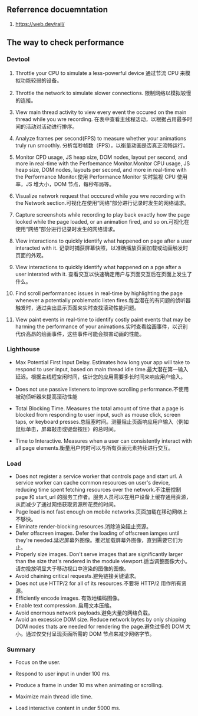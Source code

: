 ## Referrence docuemntation

1. https://web.dev/rail/

## The way to check performance

### Devtool

1. Throttle your CPU to simulate a less-powerful device 通过节流 CPU 来模拟功能较弱的设备。

2. Throttle the network to simulate slower connections. 限制网络以模拟较慢的连接。

3. View main thread activity to view every event the occured on the main thread while you wre recording. 在表中查看主线程活动，以根据占用最多时间的活动对活动进行排序。

4. Analyze frames per second(FPS) to measure whether your animations truly run smoothly. 分析每秒帧数（FPS），以衡量动画是否真正流畅运行。

5. Monitor CPD usage, JS heap size, DOM nodes, layout per second, and more in real-time with the Perfoemance Monitor.Monitor CPU usage, JS heap size, DOM nodes, layouts per second, and more in real-time with the Performance Monitor.使用 Performance Monitor 实时监视 CPU 使用率，JS 堆大小，DOM 节点，每秒布局等。

6. Visualize network request that occcured while you wre recording with the Network section.可视化在使用“网络”部分进行记录时发生的网络请求。

7. Capture screenshots while recording to play back exactly how the page looked while the page loaded, or an animation fired, and so on.可视化在使用“网络”部分进行记录时发生的网络请求。

8. View interactions to quickly identify what happened on page after a user interacted with it. 记录时捕获屏幕快照，以准确播放页面加载或动画触发时页面的外观。

9. View interactions to quickly identify what happened on a pge after a user interated with it. 查看交互以快速确定用户与页面交互后在页面上发生了什么。

10. Find scroll performancec issues in real-time by highlighting the page whenever a potentially problematic listen fires.每当潜在的有问题的侦听器触发时，通过突出显示页面来实时查找滚动性能问题。

11. View paint events in real-time to identify costly paint events that may be harming the performance of your animations.实时查看绘画事件，以识别代价高昂的绘画事件，这些事件可能会损害动画的性能。

### Lighthouse

- Max Potential First Input Delay. Estimates how long your app will take to respond to user input, based on main thread idle time.最大潜在第一输入延迟。根据主线程空闲时间，估计您的应用需要多长时间来响应用户输入。

- Does not use passive listeners to improve scrolling performance.不使用被动侦听器来提高滚动性能

- Total Blocking Time. Measures the total amount of time that a page is blocked from responding to user input, such as mouse click, screen taps, or keyboard presses.总阻塞时间。测量阻止页面响应用户输入（例如鼠标单击，屏幕敲击或键盘按压）的总时间。

- Time to Interactive. Measures when a user can consistently interact with all page elements.衡量用户何时可以与所有页面元素持续进行交互。

### Load

- Does not register a service worker that controls page and start url. A service worker can cache common resources on user's device, reducing time spent fetching resources over the network.不注册控制 page 和 start_url 的服务工作者。服务人员可以在用户设备上缓存通用资源，从而减少了通过网络获取资源所花费的时间。
- Page load is not fast enough on mobile networks.页面加载在移动网络上不够快。
- Eliminate render-blocking resources.消除渲染阻止资源。
- Defer offscreen images. Defer the loading of offscreen iamges until they're needed.延迟屏幕外图像。推迟加载屏幕外图像，直到需要它们为止。
- Properly size images. Don't serve images that are significantly larger than the size that's rendered in the module viewport.适当调整图像大小。请勿投放明显大于移动视口中渲染的图像的图像。
- Avoid chaining critical requests.避免链接关键请求。
- Does not use HTTP/2 for all of its resources.不要将 HTTP/2 用作所有资源。
- Efficiently encode images. 有效地编码图像。
- Enable text compression. 启用文本压缩。
- Avoid enormous network payloads.避免大量的网络负载。
- Avoid an excessice DOM size. Reduce network bytes by only shipping DOM nodes thats are needed for rendering the page.避免过多的 DOM 大小。通过仅交付呈现页面所需的 DOM 节点来减少网络字节。

### Summary

- Focus on the user.

- Respond to user input in under 100 ms.

- Produce a frame in under 10 ms when animating or scrolling.

- Maximize main thread idle time.

- Load interactive content in under 5000 ms.
